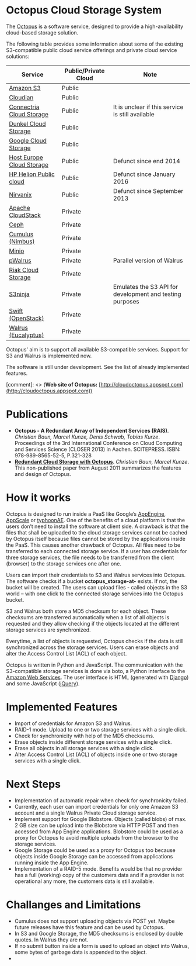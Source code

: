 # Octopus Cloud Storage System

The [Octopus](http://cloudoctopus.appspot.com/) is a software service, designed to provide a high-availability cloud-based storage solution.

The following table provides some information about some of the existing S3-compatible public cloud service offerings and private cloud service solutions:

| Service | Public/Private Cloud | Note |
| ------- | -------------------- | ---- |
| [Amazon S3](http://aws.amazon.com/s3/) | Public | |
| [Cloudian](http://www.cloudian.com/) | Public |  |
| [Connectria Cloud Storage](https://www.mh.connectria.com/rp/order/cloud_storage_index) | Public | It is unclear if this service is still available |
| [Dunkel Cloud Storage](https://www.dunkel.de/s3) | Public |  |
| [Google Cloud Storage](https://cloud.google.com/storage/) | Public |  |
| [Host Europe Cloud Storage](http://www.hosteurope.de/produkte/cloud-storage) | Public | Defunct since end 2014 |
| [HP Helion Public cloud](http://fortune.com/2015/10/21/hp-public-cloud/) | Public | Defunct since January 2016 |
| [Nirvanix](http://www.information-age.com/cloud-adoption-to-soar-as-businesses-pursue-innovation-idc-predicts-123457322/) | Public | Defunct since September 2013 |
| [Apache CloudStack](https://cloudstack.apache.org/) | Private | |
| [Ceph](http://ceph.com/) | Private | |
| [Cumulus (Nimbus)](https://github.com/nimbusproject/nimbus) | Private | |
| [Minio](https://github.com/minio/minio) | Private | |
| [pWalrus](http://www.pdl.cmu.edu/pWalrus/) | Private | Parallel version of Walrus |
| [Riak Cloud Storage](https://github.com/basho/riak_cs) | Private | |
| [S3ninja](https://github.com/scireum/s3ninja) | Private | Emulates the S3 API for development and testing purposes |
| [Swift (OpenStack)](https://github.com/openstack/swift) | Private | |
| [Walrus (Eucalyptus)](https://github.com/eucalyptus/eucalyptus) | Private | |

Octopus' aim is to support all available S3-compatible services. Support for S3 and Walrus is implemented now.

The software is still under development. See the list of already implemented features.

[comment]: <> (**Web site of Octopus:** [http://cloudoctopus.appspot.com](http://cloudoctopus.appspot.com))

# Publications

- **Octopus - A Redundant Array of Independent Services (RAIS)**. _Christian Baun, Marcel Kunze, Denis Schwab, Tobias Kurze_. Proceedings of the 3rd International Conference on Cloud Computing and Services Science (CLOSER 2013) in Aachen. SCITEPRESS. ISBN: 978-989-8565-52-5, P.321-328
- [**Redundant Cloud Storage with Octopus**](https://github.com/christianbaun/octopuscloud/blob/master/documents/Octopus_Paper_2011.pdf). _Christian Baun, Marcel Kunze_. This non-published paper from August 2011 summarizes the features and design of Octopus.

# How it works

Octopus is designed to run inside a PaaS like Google’s [AppEngine](https://appengine.google.com), [AppScale](https://github.com/AppScale/appscale) or [typhoonAE](https://sites.google.com/site/gaeasaframework/typhoonae). One of the benefits of a cloud platform is that the users don’t need to install the software at client side. A drawback is that the files that shall be uploaded to the cloud storage services cannot be cached by Octopus itself because files cannot be stored by the applications inside the PaaS. This causes another drawback of Octopus. All files need to be transferred to each connected storage service. If a user has credentials for three storage services, the file needs to be transferred from the client (browser) to the storage services one after one.

Users can import their credentials to S3 and Walrus services into Octopus. The software checks if a bucket **octopus_storage-at-<username>** exists. If not, the bucket will be created. The users can upload files - called objects in the S3 world – with one click to the connected storage services into the Octopus bucket.

S3 and Walrus both store a MD5 checksum for each object. These checksums are transferred automatically when a list of all objects is requested and they allow checking if the objects located at the different storage services are synchronized.

Everytime, a list of objects is requested, Octopus checks if the data is still synchronized across the storage services. Users can erase objects and alter the Access Control List (ACL) of each object.

Octopus is written in Python and JavaScript. The communication with the S3-compatible storage services is done via boto, a Python interface to the [Amazon Web Services](http://aws.amazon.com/). The user interface is HTML (generated with [Django](https://www.djangoproject.com/)) and some JavaScript ([jQuery](http://jquery.com/)).

# Implemented Features

- Import of credentials for Amazon S3 and Walrus.
- RAID-1 mode. Upload to one or two storage services with a single click.
- Check for synchronicity with help of the MD5 checksums.
- Erase objects inside different storage services with a single click.
- Erase all objects in all storage services with a single click.
- Alter Access Control List (ACL) of objects inside one or two storage services with a single click.

# Next Steps

- Implementation of automatic repair when check for synchronicity failed.
- Currently, each user can import credentials for only one Amazon S3 account and a single Walrus Private Cloud storage service.
- Implement support for Google Blobstore. Objects (called blobs) of max. 2 GB size can be upload into the Blobstore via HTTP POST and then accessed from App Engine applications. Blobstore could be used as a proxy for Octopus to avoid multiple uploads from the browser to the storage services.
- Google Storage could be used as a proxy for Octopus too because objects inside Google Storage can be accessed from applications running inside the App Engine.
- Implementation of a RAID-5 mode. Benefits would be that no provider has a full (working) copy of the customers data and if a provider is not operational any more, the customers data is still available.

# Challanges and Limitations

- Cumulus does not support uploading objects via POST yet. Maybe future releases have this feature and can be used by Octopus.
- In S3 and Google Storage, the MD5 checksums is enclosed by double quotes. In Walrus they are not.
- If no submit button inside a form is used to upload an object into Walrus, some bytes of garbage data is appended to the object.
-
